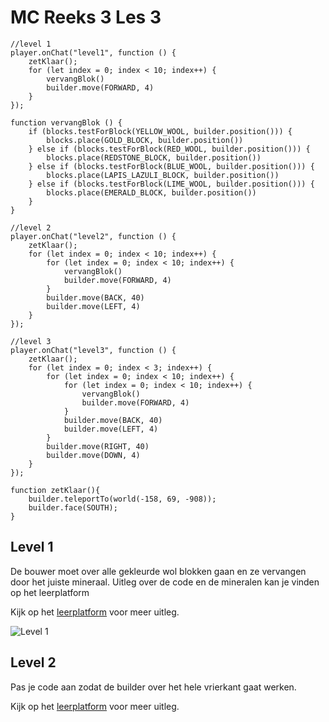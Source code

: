 # MC Reeks 3 Les 3

```template
//level 1
player.onChat("level1", function () {
    zetKlaar();
    for (let index = 0; index < 10; index++) {
        vervangBlok()
        builder.move(FORWARD, 4)
    }
});

function vervangBlok () {
    if (blocks.testForBlock(YELLOW_WOOL, builder.position())) {
        blocks.place(GOLD_BLOCK, builder.position())
    } else if (blocks.testForBlock(RED_WOOL, builder.position())) {
        blocks.place(REDSTONE_BLOCK, builder.position())
    } else if (blocks.testForBlock(BLUE_WOOL, builder.position())) {
        blocks.place(LAPIS_LAZULI_BLOCK, builder.position())
    } else if (blocks.testForBlock(LIME_WOOL, builder.position())) {
        blocks.place(EMERALD_BLOCK, builder.position())
    }
}

//level 2
player.onChat("level2", function () {
    zetKlaar();
    for (let index = 0; index < 10; index++) {
        for (let index = 0; index < 10; index++) {
            vervangBlok()
            builder.move(FORWARD, 4)
        }
        builder.move(BACK, 40)
        builder.move(LEFT, 4)
    }
});

//level 3
player.onChat("level3", function () {
    zetKlaar();
    for (let index = 0; index < 3; index++) {
        for (let index = 0; index < 10; index++) {
            for (let index = 0; index < 10; index++) {
                vervangBlok()
                builder.move(FORWARD, 4)
            }
            builder.move(BACK, 40)
            builder.move(LEFT, 4)
        }
        builder.move(RIGHT, 40)
        builder.move(DOWN, 4)
    }
});

function zetKlaar(){
    builder.teleportTo(world(-158, 69, -908));
    builder.face(SOUTH);
}

```

## Level 1

De bouwer moet over alle gekleurde wol blokken gaan en ze vervangen door het juiste mineraal.
Uitleg over de code en de mineralen kan je vinden op het leerplatform

Kijk op het [leerplatform](https://leerplatform.codefever.be/) voor meer uitleg.

![Level 1](https://codefeverpublic.blob.core.windows.net/public-content/images/d8f2f1d0aa1cb23583ac9bae42084e903b7bcc2e059774f9ca52129147fb13f4.png)

## Level 2

Pas je code aan zodat de builder over het hele vrierkant gaat werken.

Kijk op het [leerplatform](https://leerplatform.codefever.be/) voor meer uitleg.
